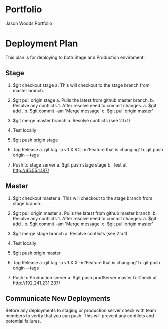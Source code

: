 
# Portfolio
Jason Woods Portfolio

Deployment Plan
====================================

This plan is for deploying to both Stage and Production enviroment.

Stage
-------------------------

1. $git checkout stage
	a. This will checkout to the stage branch from master branch.

2. $git pull origin stage
	a. Pulls the latest from github master branch.
	b. Resolve any conflicts
		1. After resolve need to commit changes.
			a. $git add .
			b. $git commit -am 'Merge message'
			c. $git pull origin master'

3. $git merge master branch
	a. Resolve conflicts (see 2.b.1)

4. Test locally 

5. $git push origin stage

6. Tag Release 
	a. git tag -a v.1.X.RC -m'Feature that is changing'
	b. git push origin --tags

7. Push to stage server
	a. $git push stage stage
	b. Test at http://45.55.1.187/



Master
-------------------------

1. $git checkout master
	a. This will checkout to the stage branch from stage branch.

2. $git pull origin master
	a. Pulls the latest from github master branch.
	b. Resolve any conflicts
		1. After resolve need to commit changes.
			a. $git add .
			b. $git commit -am 'Merge message'
			c. $git pull origin master'

3. $git merge stage branch
	a. Resolve conflicts (see 2.b.1)

4. Test locally 

5. $git push origin master

6. Tag Release 
	a. git tag -a v.1.X.X -m'Feature that is changing'
	b. git push origin --tags

7. Push to Production server
	a. $git push prodServer master
	b. Check at http://192.241.231.237/


Communicate New Deployments
------------------

Before any deployments to staging or production server check with team members to verify that you can push. This will prevent any confilcts and potential failures. 




